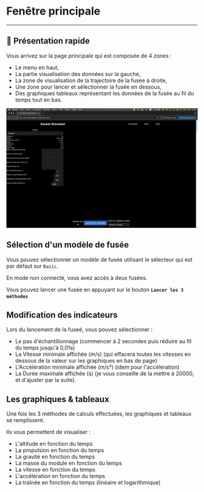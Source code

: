 
# Fenêtre principale

---

## 🚀 Présentation rapide

Vous arrivez sur la page principale qui est composée de 4 zones :

* Le menu en haut,
* La partie visualisation des données sur la gauche,
* La zone de visualisation de la trajectoire de la fusée à droite,
* Une zone pour lancer et sélectionner la fusée en dessous,
* Des graphiques tableaux représentant les données de la fusée au fil du temps tout en bas.

![Fenêtre principale](../_static/ecran-d-accueil.png)

## Sélection d'un modèle de fusée

Vous pouvez sélectionner un modèle de fusée utilisant le sélecteur qui est par défaut sur `Basic`.

En mode non connecté, vous avez accès à deux fusées.

Vous pouvez lancer une fusée en appuyant sur le bouton **`Lancer les 3 méthodes`**

## Modification des indicateurs

Lors du lancement de la fuseé, vous pouvez sélectionner : 

* Le pas d'échantillonnage (commencer à 2 secondes puis réduire au fil du temps jusqu'à 0,01s)
* La Vitesse minimale affichée (m/s) (qui effacera toutes les vitesses en dessous de la valeur sur les graphiques en bas de page)
* L'Accélération minimale affichée (m/s²) (idem pour l'accélération)
* La Durée maximale affichée (s) (je vous conseille de la mettre à 20000, et d'ajuster par la suite).


## Les graphiques & tableaux

Une fois les 3 méthodes de calculs effectuées, les graphiques et tableaux se remplissent.

Ils vous permettent de visualiser : 

* L'altitude en fonction du temps
* La propulsion en fonction du temps
* La gravité en fonction du temps
* La masse du module en fonction du temps
* La vitesse en fonction du temps
* L'accélération en fonction du temps
* La traînée en fonction du temps (linéaire et logarithmique)
